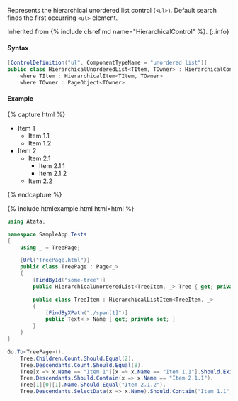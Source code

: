 Represents the hierarchical unordered list control (`<ul>`). Default search finds the first occurring `<ul>` element.

Inherited from {% include clsref.md name="HierarchicalControl" %}.
{:.info}

#### Syntax

```cs
[ControlDefinition("ul", ComponentTypeName = "unordered list")]
public class HierarchicalUnorderedList<TItem, TOwner> : HierarchicalControl<TItem, TOwner>
    where TItem : HierarchicalItem<TItem, TOwner>
    where TOwner : PageObject<TOwner>
```

#### Example

{% capture html %}
<ul id="some-tree">
    <li>
        <span>Item 1</span>
        <ul>
            <li>
                <span>Item 1.1</span>
            </li>
            <li>
                <span>Item 1.2</span>
            </li>
        </ul>
    </li>
    <li>
        <span>Item 2</span>
        <ul>
            <li>
                <span>Item 2.1</span>
                <ul>
                    <li>
                        <span>Item 2.1.1</span>
                    </li>
                    <li>
                        <span>Item 2.1.2</span>
                    </li>
                </ul>
            </li>
            <li>
                <span>Item 2.2</span>
            </li>
        </ul>
    </li>
</ul>
{% endcapture %}

{% include htmlexample.html html=html %}

```cs
using Atata;

namespace SampleApp.Tests
{
    using _ = TreePage;

    [Url("TreePage.html")]
    public class TreePage : Page<_>
    {
        [FindById("some-tree")]
        public HierarchicalUnorderedList<TreeItem, _> Tree { get; private set; }

        public class TreeItem : HierarchicalListItem<TreeItem, _>
        {
            [FindByXPath("./span[1]")]
            public Text<_> Name { get; private set; }
        }
    }
}
```
```cs
Go.To<TreePage>().
    Tree.Children.Count.Should.Equal(2).
    Tree.Descendants.Count.Should.Equal(8).
    Tree[x => x.Name == "Item 1"][x => x.Name == "Item 1.1"].Should.Exist().
    Tree.Descendants.Should.Contain(x => x.Name == "Item 2.1.1").
    Tree[1][0][1].Name.Should.Equal("Item 2.1.2").
    Tree.Descendants.SelectData(x => x.Name).Should.Contain("Item 1.1", "Item 2.1", "Item 2.2");
```